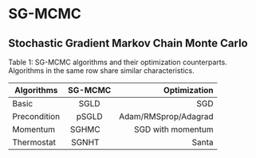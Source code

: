 # SG-MCMC
Stochastic Gradient Markov Chain Monte Carlo
----


Table 1: SG-MCMC algorithms and their optimization counterparts. 
Algorithms in the same row share similar characteristics.

| Algorithms    | SG-MCMC       | Optimization |
| ------------- |:-------------:| ------------:|
| Basic         | SGLD          |  SGD         |
| Precondition  | pSGLD         |  Adam/RMSprop/Adagrad |
| Momentum      | SGHMC         |  SGD with momentum    |
| Thermostat    | SGNHT         |  Santa                |

